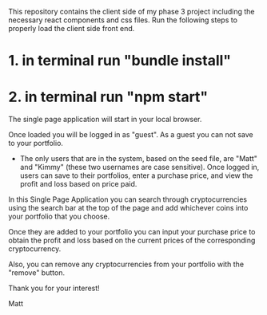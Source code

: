 This repository contains the client side of my phase 3 project including the necessary react components and css files.
Run the following steps to properly load the client side front end.

# 1. in terminal run "bundle install"
# 2. in terminal run "npm start"

The single page application will start in your local browser.

Once loaded you will be logged in as "guest". As a guest you can not save to your portfolio.  

- The only users that are in the system, based on the seed file, are "Matt" and "Kimmy" (these two usernames are case sensitive). Once logged in, users can save to their portfolios, enter a purchase price, and view the profit and loss based on price paid.   

In this Single Page Application you can search through cryptocurrencies using the search bar at the top of the page and add whichever coins into your portfolio that you choose.

Once they are added to your portfolio you can input your purchase price to obtain the profit and loss based on the current prices of the corresponding cryptocurrency.

Also, you can remove any cryptocurrencies from your portfolio with the "remove" button.

Thank you for your interest!

Matt
